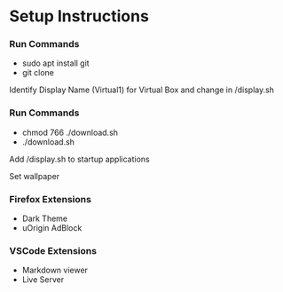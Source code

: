 # Setup Instructions

### Run Commands
- sudo apt install git
- git clone <repo url>

Identify Display Name (Virtual1) for Virtual Box and change in /display.sh

### Run Commands
- chmod 766 ./download.sh
- ./download.sh

Add /display.sh to startup applications

Set wallpaper

### Firefox Extensions
- Dark Theme
- uOrigin AdBlock

### VSCode Extensions
- Markdown viewer
- Live Server


